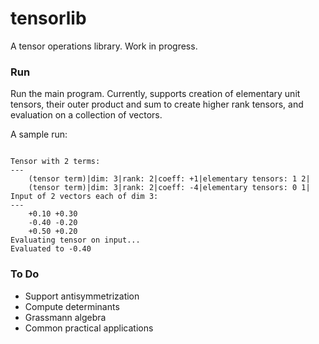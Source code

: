 # tensorlib
A tensor operations library. Work in progress.

### Run

Run the main program. Currently, supports creation of elementary unit tensors, their outer product and sum to create higher rank tensors, and evaluation on a collection of vectors.

A sample run:

```

Tensor with 2 terms:
---
	(tensor term)|dim: 3|rank: 2|coeff: +1|elementary tensors: 1 2|
	(tensor term)|dim: 3|rank: 2|coeff: -4|elementary tensors: 0 1|
Input of 2 vectors each of dim 3:
---
	+0.10 +0.30 
	-0.40 -0.20 
	+0.50 +0.20 
Evaluating tensor on input...
Evaluated to -0.40
```

### To Do

* Support antisymmetrization
* Compute determinants
* Grassmann algebra
* Common practical applications

